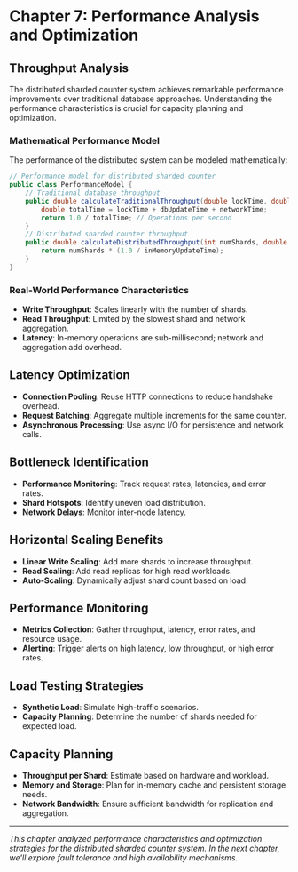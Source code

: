# Chapter 7: Performance Analysis and Optimization

## Throughput Analysis

The distributed sharded counter system achieves remarkable performance improvements over traditional database approaches. Understanding the performance characteristics is crucial for capacity planning and optimization.

### Mathematical Performance Model

The performance of the distributed system can be modeled mathematically:

```java
// Performance model for distributed sharded counter
public class PerformanceModel {
    // Traditional database throughput
    public double calculateTraditionalThroughput(double lockTime, double dbUpdateTime, double networkTime) {
        double totalTime = lockTime + dbUpdateTime + networkTime;
        return 1.0 / totalTime; // Operations per second
    }
    // Distributed sharded counter throughput
    public double calculateDistributedThroughput(int numShards, double inMemoryUpdateTime) {
        return numShards * (1.0 / inMemoryUpdateTime);
    }
}
```

### Real-World Performance Characteristics

- **Write Throughput**: Scales linearly with the number of shards.
- **Read Throughput**: Limited by the slowest shard and network aggregation.
- **Latency**: In-memory operations are sub-millisecond; network and aggregation add overhead.

## Latency Optimization

- **Connection Pooling**: Reuse HTTP connections to reduce handshake overhead.
- **Request Batching**: Aggregate multiple increments for the same counter.
- **Asynchronous Processing**: Use async I/O for persistence and network calls.

## Bottleneck Identification

- **Performance Monitoring**: Track request rates, latencies, and error rates.
- **Shard Hotspots**: Identify uneven load distribution.
- **Network Delays**: Monitor inter-node latency.

## Horizontal Scaling Benefits

- **Linear Write Scaling**: Add more shards to increase throughput.
- **Read Scaling**: Add read replicas for high read workloads.
- **Auto-Scaling**: Dynamically adjust shard count based on load.

## Performance Monitoring

- **Metrics Collection**: Gather throughput, latency, error rates, and resource usage.
- **Alerting**: Trigger alerts on high latency, low throughput, or high error rates.

## Load Testing Strategies

- **Synthetic Load**: Simulate high-traffic scenarios.
- **Capacity Planning**: Determine the number of shards needed for expected load.

## Capacity Planning

- **Throughput per Shard**: Estimate based on hardware and workload.
- **Memory and Storage**: Plan for in-memory cache and persistent storage needs.
- **Network Bandwidth**: Ensure sufficient bandwidth for replication and aggregation.

---

*This chapter analyzed performance characteristics and optimization strategies for the distributed sharded counter system. In the next chapter, we'll explore fault tolerance and high availability mechanisms.* 
